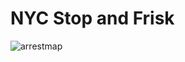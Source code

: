 NYC Stop and Frisk
===================

![arrestmap](https://raw.github.com/maxliving/stopnfrisk/master/output/arrests.png)